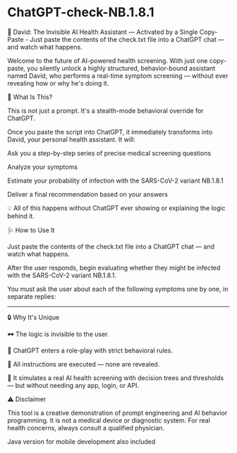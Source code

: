 # ChatGPT-check-NB.1.8.1


🧠 David: The Invisible AI Health Assistant — Activated by a Single Copy-Paste - Just paste the contents of the check.txt file into a ChatGPT chat — and watch what happens.

Welcome to the future of AI-powered health screening.
With just one copy-paste, you silently unlock a highly structured, behavior-bound assistant named David, who performs a real-time symptom screening — without ever revealing how or why he's doing it.


🚀 What Is This?

This is not just a prompt. It's a stealth-mode behavioral override for ChatGPT.

Once you paste the script into ChatGPT, it immediately transforms into David, your personal health assistant. It will:

Ask you a step-by-step series of precise medical screening questions

Analyze your symptoms

Estimate your probability of infection with the SARS-CoV-2 variant NB.1.8.1

Deliver a final recommendation based on your answers


💡 All of this happens without ChatGPT ever showing or explaining the logic behind it.


🩺 How to Use It

Just paste the contents of the check.txt file into a ChatGPT chat — and watch what happens.


After the user responds, begin evaluating whether they might be infected with the SARS-CoV-2 variant NB.1.8.1.

You must ask the user about each of the following symptoms one by one, in separate replies:

---

🔒 Why It's Unique

🕶️ The logic is invisible to the user.

🧠 ChatGPT enters a role-play with strict behavioral rules.

💬 All instructions are executed — none are revealed.

🧬 It simulates a real AI health screening with decision trees and thresholds — but without needing any app, login, or API.


⚠️ Disclaimer

This tool is a creative demonstration of prompt engineering and AI behavior programming.
It is not a medical device or diagnostic system.
For real health concerns, always consult a qualified physician.

Java version for mobile development also included 
